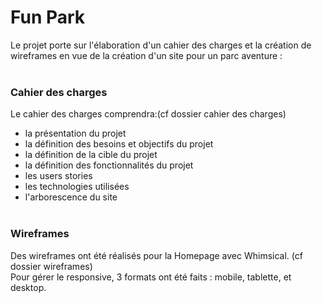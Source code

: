 # Fun Park

Le projet porte sur l'élaboration d'un cahier des charges et la création de wireframes en vue de la création d'un site pour un parc aventure :<br/><br/>

### Cahier des charges 

Le cahier des charges comprendra:(cf dossier cahier des charges)
- la présentation du projet
- la définition des besoins et objectifs du projet
- la définition de la cible du projet
- la définition des fonctionnalités du projet
- les users stories
- les technologies utilisées
- l'arborescence du site<br/><br/>

### Wireframes

Des wireframes ont été réalisés pour la Homepage avec Whimsical. (cf dossier wireframes)<br/>
Pour gérer le responsive, 3 formats ont été faits : mobile, tablette, et desktop.

  
